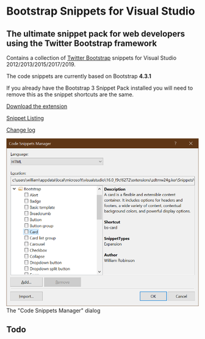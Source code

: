 Bootstrap Snippets for Visual Studio
=====================================

## The ultimate snippet pack for web developers using the Twitter Bootstrap framework

Contains a collection of [Twitter Bootstrap](https://getbootstrap.com/) snippets for Visual Studio 2012/2013/2015/2017/2019.

The code snippets are currently based on Bootstrap **4.3.1**

If you already have the Bootstrap 3 Snippet Pack installed you will need to remove this as the snippet shortcuts are the same.

[Download the extension](https://visualstudiogallery.msdn.microsoft.com/)

[Snippet Listing](https://github.com/wiilliiam/bootstrap4-snippets-visual-studio/blob/master/snippet-listing.md)

[Change log](https://github.com/wiilliiam/bootstrap4-snippets-visual-studio/blob/master/change-log.md)

![The "Code Snippets Manager" dialog](/Bootstrap4Snippets/preview.png)  
The "Code Snippets Manager" dialog

Todo
----

